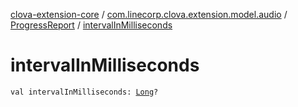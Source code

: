 [clova-extension-core](../../index.md) / [com.linecorp.clova.extension.model.audio](../index.md) / [ProgressReport](index.md) / [intervalInMilliseconds](./interval-in-milliseconds.md)

# intervalInMilliseconds

`val intervalInMilliseconds: `[`Long`](https://kotlinlang.org/api/latest/jvm/stdlib/kotlin/-long/index.html)`?`